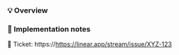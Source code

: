 ### 💡 Overview

### 📝 Implementation notes

🎫 Ticket: https://https://linear.app/stream/issue/XYZ-123
